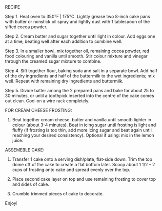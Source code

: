 RECIPE

Step 1. Heat oven to 350°F | 175°C. Lightly grease two 8-inch cake pans with butter or nonstick oil spray and lightly dust with 1 tablespoon of the sifted cocoa powder.

Step 2. Cream butter and sugar together until light in colour. Add eggs one at a time, beating well after each addition to combine well.

Step 3. In a smaller bowl, mix together oil, remaining cocoa powder, red food colouring and vanilla until smooth. Stir colour mixture and vinegar through the creamed sugar mixture to combine.

Step 4. Sift together flour, baking soda and salt in a separate bowl. Add half of the dry ingredients and half of the buttermilk to the wet ingredients; mix well. Repeat with remaining dry ingredients and buttermilk.

Step 5. Divide batter among the 2 prepared pans and bake for about 25 to 30 minutes, or until a toothpick inserted into the centre of the cake comes out clean. Cool on a wire rack completely.


FOR CREAM CHEESE FROSTING:

1. Beat together cream cheese, butter and vanilla until smooth lighter in colour (about 3-4 minutes). Beat in icing sugar until frosting is light and fluffy (if frosting is too thin, add more icing sugar and beat again until reaching your desired consistency).
Optional if using: mix in the lemon juice.


ASSEMEBLE CAKE:

1. Transfer 1 cake onto a serving dish/plate, flat-side down. Trim the top dome off of the cake to create a flat bottom later. Scoop about 1 1/2 - 2 cups of frosting onto cake and spread evenly over the top.

2. Place second cake layer on top and use remaining frosting to cover top and sides of cake.

3. Crumble trimmed pieces of cake to decorate.

Enjoy!